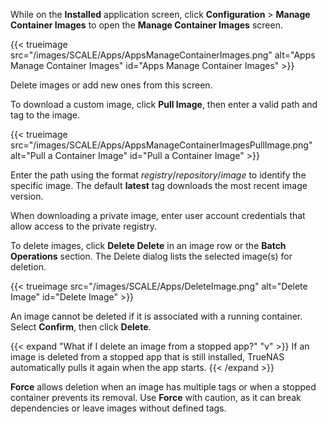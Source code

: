 &NewLine;

While on the **Installed** application screen, click **Configuration** > **Manage Container Images** to open the **Manage Container Images** screen.

{{< trueimage src="/images/SCALE/Apps/AppsManageContainerImages.png" alt="Apps Manage Container Images" id="Apps Manage Container Images" >}}

Delete images or add new ones from this screen.

To download a custom image, click **Pull Image**, then enter a valid path and tag to the image.

{{< trueimage src="/images/SCALE/Apps/AppsManageContainerImagesPullImage.png" alt="Pull a Container Image" id="Pull a Container Image" >}}

Enter the path using the format *registry*/*repository*/*image* to identify the specific image.
The default **latest** tag downloads the most recent image version.

When downloading a private image, enter user account credentials that allow access to the private registry.

To delete images, click **<span class="iconify" data-icon="mdi:garbage">Delete</span> Delete** in an image row or the **Batch Operations** section.
The Delete dialog lists the selected image(s) for deletion.

{{< trueimage src="/images/SCALE/Apps/DeleteImage.png" alt="Delete Image" id="Delete Image" >}}

An image cannot be deleted if it is associated with a running container.
Select **Confirm**, then click **Delete**.

{{< expand "What if I delete an image from a stopped app?" "v" >}}
If an image is deleted from a stopped app that is still installed, TrueNAS automatically pulls it again when the app starts.
{{< /expand >}}

**Force** allows deletion when an image has multiple tags or when a stopped container prevents its removal.
Use **Force** with caution, as it can break dependencies or leave images without defined tags.
